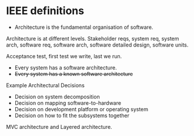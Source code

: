 # IEEE definitions
- Architecture is the fundamental organisation of software.

Architecture is at different levels.
Stakeholder reqs, system req, system arch, software req, software arch, software detailed design, software units.


Acceptance test, first test we write, last we run.

- Every system has a software architecture.
- ~~Every system has a known software architecture~~

Example Architectural Decisions
- Decision on system decomposition
- Decision on mapping software-to-hardware
- Decision on development platform or operating system
- Decision on how to fit the subsystems together

MVC architecture and Layered architecture.
